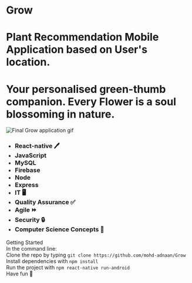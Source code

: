 <!DOCTYPE html>
<html lang="en">
<body>
    <div class="section">
        <div class="title"><h1> Grow </h1></div>
        <div class="description"><h1> Plant Recommendation Mobile Application based on User's location.</h1></div>
          <h1>
             Your personalised green-thumb companion. Every Flower is a soul  blossoming in nature.
          </h1>
    <img src="/FinalAppScreenShots/GrowProject.gif" alt="Final Grow application gif">
         <ul>
            <h3>
            <li>React-native 🖊️</li>
            <li>JavaScript</li>
            <li>MySQL</li>
            <li>Firebase</li>
            <li>Node</li>
            <li>Express</li>
            <li>IT 🖥️</li>
            <li>Quality Assurance ✅</li>
            <li>Agile ⏩</li>
            <li>Security 🔒</li>
            <li>Computer Science Concepts 🤖</li>
            </h3> 
        </ul>
        </div>
         <div class="section">
        <div class="title">Getting Started</div>
        <div class="description">In the command line:</div>
        <div class="code">Clone the repo by typing <code>git clone https://github.com/mohd-adnaan/Grow</code></div>
        <div class="code">Install dependencies with <code>npm install</code></div>
        <div class="code">Run the project with <code>npm react-native run-android</code></div>
        <div class="description">Have fun 🚀</div>
    </div>
    </div>
</body>
</html>

